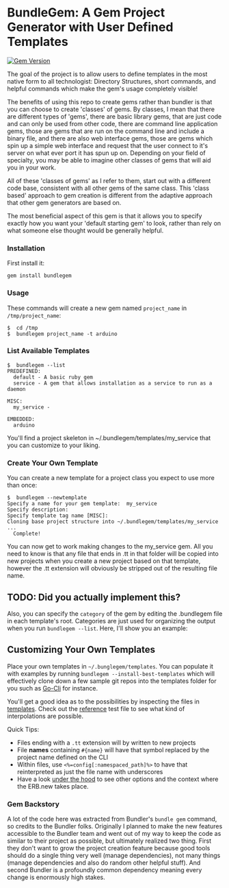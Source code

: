 # BundleGem: A Gem Project Generator with User Defined Templates
[![Gem Version](https://badge.fury.io/rb/bundlegem.svg)](https://badge.fury.io/rb/bundlegem)

The goal of the project is to allow users to define templates in the most native form to all technologist: Directory Structures, short commands, and helpful commands which make the gem's usage completely visible!

The benefits of using this repo to create gems rather than bundler is that you can choose to create 'classes' of gems.  By classes, I mean that there are different types of 'gems', there are basic library gems, that are just code and can only be used from other code, there are command line application gems, those are gems that are run on the command line and include a binary file, and there are also web interface gems, those are gems which spin up a simple web interface and request that the user connect to it's server on what ever port it has spun up on.  Depending on your field of specialty, you may be able to imagine other classes of gems that will aid you in your work.

All of these 'classes of gems' as I refer to them, start out with a different code base, consistent with all other gems of the same class.  This 'class based' approach to gem creation is different from the adaptive approach that other gem generators are based on.

The most beneficial aspect of this gem is that it allows you to specify exactly how you want your 'default starting gem' to look, rather than rely on what someone else thought would be generally helpful.


### Installation

First install it:
```
gem install bundlegem
```


### Usage

These commands will create a new gem named `project_name` in `/tmp/project_name`:

```
$  cd /tmp
$  bundlegem project_name -t arduino
```


### List Available Templates

```
$  bundlegem --list
PREDEFINED:
  default - A basic ruby gem
  service - A gem that allows installation as a service to run as a daemon

MISC:
  my_service -

EMBEDDED:
  arduino
```

You'll find a project skeleton in ~/.bundlegem/templates/my_service that you can customize to your liking.


### Create Your Own Template

You can create a new template for a project class you expect to use more than once:

```
$  bundlegem --newtemplate
Specify a name for your gem template:  my_service
Specify description:
Specify template tag name [MISC]:
Cloning base project structure into ~/.bundlegem/templates/my_service
...
  Complete!
```

You can now get to work making changes to the my_service gem.  All you need to know is that any file that ends in .tt in that folder will be copied into new projects when you create a new project based on that template, however the .tt extension will obviously be stripped out of the resulting file name.

## TODO: Did you actually implement this?

Also, you can specify the `category` of the gem by editing the .bundlegem file in each template's root.  Categories are just used for organizing the output when you run `bundlegem --list`.  Here, I'll show you an example:


## Customizing Your Own Templates

Place your own templates in `~/.bunglegem/templates`.  You can populate it with examples by running `bundlegem --install-best-templates` which will effectively clone down a few sample git repos into the templates folder for you such as [Go-Cli](https://github.com/TheNotary/go-cli) for instance.

You'll get a good idea as to the possibilities by inspecting the files in [templates](https://github.com/TheNotary/bundlegem/tree/master/lib/bundlegem/templates/cli_gem).  Check out the [reference](/spec/data/variable_manifest_test.rb) test file to see what kind of interpolations are possible.

Quick Tips:

- Files ending with a `.tt` extension will by written to new projects
- File **names** containing `#{name}` will have that symbol replaced by the project name defined on the CLI
- Within files, use `<%=config[:namespaced_path]%>` to have that reinterpreted as just the file name with underscores
- Have a look [under the hood](https://github.com/TheNotary/bundlegem/blob/master/lib/bundlegem/cli/gem.rb#L30-L43) to see other options and the context where the ERB.new takes place.


### Gem Backstory

A lot of the code here was extracted from Bundler's `bundle gem` command, so credits to the Bundler folks.  Originally I planned to make the new features accessible to the Bundler team and went out of my way to keep the code as similar to their project as possible, but ultimately realized two thing.  First they don't want to grow the project creation feature because good tools should do a single thing very well (manage dependencies), not many things (manage dependencies and also do random other helpful stuff).  And second Bundler is a profoundly common dependency meaning every change is enormously high stakes.

